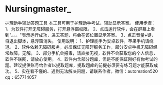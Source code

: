 # Nursingmaster_
护理助手辅助答题工具
本工具可用于护理助手考试，辅助显示答案。
使用步骤：
1、为软件打开无障碍服务，打开悬浮窗权限。
2、点击运行软件，会在屏幕上看到"。。。"表示运行成功，进去答题，将会在该位置显示答案。
3、点击音量+键，将退出脚本，悬浮窗消失。
使用说明：
1、护理能手为安卓软件，苹果手机请绕道。
2、软件依赖无障碍服务，必须保证无障碍服务工作，部分安卓手机无障碍经常故障，无解。
3、部分手机会报毒，请直接无视，软件不会获取您的个人信息，软件不联网，请放心使用。
4、软件内含部分题库，但是不能保证刚好有你考试的题。建议提供账号给作者以提取题库，提取题库的前提必须要有练习题才能获取成功。
5、实在看不懂的、遇到无法解决问题，请联系作者。微信：automation520
qq：657714057

